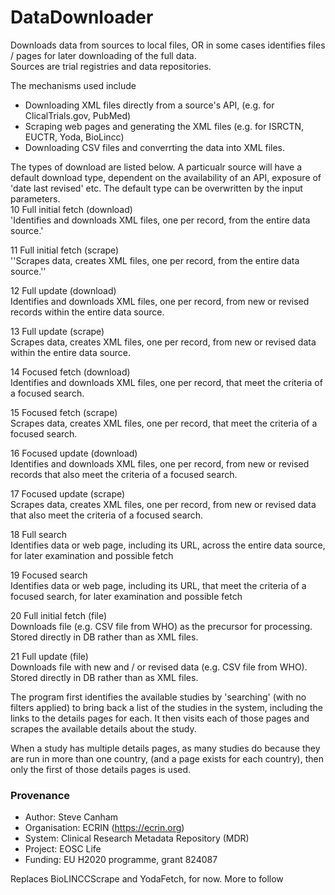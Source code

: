 # DataDownloader
Downloads data from sources to local files, OR in some cases identifies files / pages for later downloading of the full data.<br/>
Sources are trial registries and data repositories.

The mechanisms used include
* Downloading XML files directly from a source's API, (e.g. for ClicalTrials.gov, PubMed)
* Scraping web pages and generating the XML files (e.g. for ISRCTN, EUCTR, Yoda, BioLincc)
* Downloading CSV files and converrting the data into XML files.

The types of download are listed below. A particualr source will have a default download type, dependent on the availability of an API, exposure of 'date last revised' etc. The default type can be overwritten by the input parameters.
<br/>
10	Full initial fetch (download)<br/>
'Identifies and downloads XML files, one per record, from the entire data source.'

11	Full initial fetch (scrape)	<br/>
''Scrapes data, creates XML files, one per record, from the entire data source.''

12	Full update (download)<br/>	
Identifies and downloads XML files, one per record, from new or revised records within the entire data source.

13	Full update (scrape)<br/>
Scrapes data, creates XML files, one per record, from new or revised data within the entire data source.

14	Focused fetch (download)<br/>
Identifies and downloads XML files, one per record, that meet the criteria of a focused search.

15	Focused fetch (scrape)<br/>
Scrapes data, creates XML files, one per record, that meet the criteria of a focused search.

16	Focused update (download)<br/>
Identifies and downloads XML files, one per record, from new or revised records that also meet the criteria of a focused search.

17	Focused update (scrape)<br/>
Scrapes data, creates XML files, one per record, from new or revised data that also meet the criteria of a focused search.

18	Full search<br/>
Identifies data or web page, including its URL, across the entire data source, for later examination and possible fetch

19	Focused search<br/>
Identifies data or web page, including its URL, that meet the criteria of a focused search, for later examination and possible fetch

20	Full initial fetch (file)<br/>
Downloads file (e.g. CSV file from WHO) as the precursor for processing. Stored directly in DB rather than as XML files.

21	Full update (file)<br/>
Downloads file with new and / or revised data (e.g. CSV file from WHO). Stored directly in DB rather than as XML files.

The program first identifies the available studies by 'searching' (with no filters applied) to bring back a list of the studies in the system, including the links to the details pages for each. It then visits each of those pages and scrapes the available details about the study. 

When a study has multiple details pages, as many studies do because they are run in more than one country, (and a page exists for each country), then only the first of those details pages is used.

### Provenance
* Author: Steve Canham
* Organisation: ECRIN (https://ecrin.org)
* System: Clinical Research Metadata Repository (MDR)
* Project: EOSC Life
* Funding: EU H2020 programme, grant 824087

Replaces BioLINCCScrape and YodaFetch, for now. More to follow
